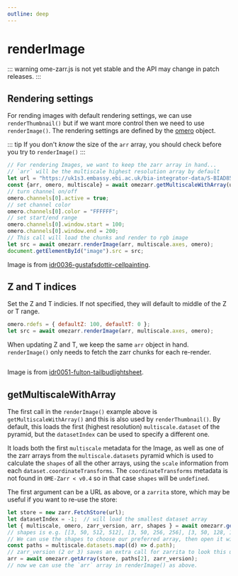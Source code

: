 ```yaml
---
outline: deep
---
```


<script setup>
import Image from './components/Image.vue';
import ImageViewer from './components/ImageViewer.vue';
</script>

# renderImage

::: warning
ome-zarr.js is not yet stable and the API may change in patch releases.
:::

## Rendering settings

For rending images with default rendering settings, we can use `renderThumbnail()` but if we
want more control then we need to use `renderImage()`. The rendering settings are defined
by the [omero](https://ngff.openmicroscopy.org/latest/index.html#omero-md) object.

::: tip
If you don't *know* the size of the `arr` array, you should check before you try to `renderImage()`
:::

```js
// For rendering Images, we want to keep the zarr array in hand...
// `arr` will be the multiscale highest resolution array by default
let url = "https://uk1s3.embassy.ebi.ac.uk/bia-integrator-data/S-BIAD855/781ac3d7-673f-47be-a4d2-3fdf3f477047/781ac3d7-673f-47be-a4d2-3fdf3f477047.zarr/D/3/0";
const {arr, omero, multiscale} = await omezarr.getMultiscaleWithArray(url);
// turn channel on/off
omero.channels[0].active = true;
// set channel color
omero.channels[0].color = "FFFFFF";
// set start/end range
omero.channels[0].window.start = 100;
omero.channels[0].window.end = 200;
// This call will load the chunks and render to rgb image
let src = await omezarr.renderImage(arr, multiscale.axes, omero);
document.getElementById("image").src = src;
```


<ClientOnly>
<ImageViewer url="https://uk1s3.embassy.ebi.ac.uk/bia-integrator-data/S-BIAD855/781ac3d7-673f-47be-a4d2-3fdf3f477047/781ac3d7-673f-47be-a4d2-3fdf3f477047.zarr/D/3/0" />
</ClientOnly>

Image is from [idr0036-gustafsdottir-cellpainting](https://idr.openmicroscopy.org/webclient/?show=screen-1952).

## Z and T indices

Set the Z and T indicies. If not specified, they will default to middle of the Z or T range.

```js
omero.rdefs = { defaultZ: 100, defaultT: 0 };
let src = await omezarr.renderImage(arr, multiscale.axes, omero);
```

When updating Z and T, we keep the same `arr` object in hand. `renderImage()` only needs to fetch the zarr chunks for each re-render. 

<ClientOnly>
<Image url="https://uk1s3.embassy.ebi.ac.uk/bia-integrator-data/S-BIAD815/c49efcfd-e767-4ae5-adbf-299cafd92120/c49efcfd-e767-4ae5-adbf-299cafd92120.zarr/0/" autoBoost=true example="ztSliders" />
</ClientOnly>


Image is from [idr0051-fulton-tailbudlightsheet](https://idr.openmicroscopy.org/webclient/?show=project-552).


## getMultiscaleWithArray

The first call in the `renderImage()` example above is `getMultiscaleWithArray()` and this is also used
by `renderThumbnail()`. By default, this loads the first (highest resolution) `multiscale.dataset` of the pyramid,
but the `datasetIndex` can be used to specify a different one. 

It loads both the first `multiscale` metadata for the Image, as well as one of the zarr arrays from the
`multiscale.datasets` pyramid which is used to calculate the `shapes` of all the other arrays, using the
`scale` information from each `dataset.coordinateTransforms`. The `coordinateTransforms` metadata is not
found in `OME-Zarr < v0.4` so in that case `shapes` will be `undefined`.

The first argument can be a URL as above, or a `zarrita` store, which may be useful if you want to re-use the store:

```js
let store = new zarr.FetchStore(url);
let datasetIndex = -1;  // will load the smallest dataset array
let { multiscale, omero, zarr_version, arr, shapes } = await omezarr.getMultiscaleWithArray(store, datasetIndex);
// shapes is e.g. [[3, 50, 512, 512], [3, 50, 256, 256], [3, 50, 128, 128]]
// We can use the shapes to choose our preferred array, then open it with:
const paths = multiscale.datasets.map((d) => d.path);
// zarr_version (2 or 3) saves an extra call for zarrita to look this up
arr = await omezarr.getArray(store, paths[2], zarr_version);
// now we can use the `arr` array in renderImage() as above.
```